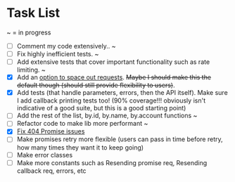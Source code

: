 # Task List
~ = in progress
- [ ] Comment my code extensively.. ~
- [ ] Fix highly inefficient tests. ~
- [ ] Add extensive tests that cover important functionality such as rate limiting. ~
- [x] Add an [option to space out requests](https://github.com/ChauTNguyen/kindred-api/wiki/Rate-Limiter). ~~Maybe I should make this the default though (should still provide flexibility to users)~~.
- [x] Add tests (that handle parameters, errors, then the API itself). Make sure I add callback printing tests too! (90% coverage!!! obviously isn't indicative of a good suite, but this is a good starting point)
- [ ] Add the rest of the list, by.id, by.name, by.account functions ~
- [ ] Refactor code to make lib more performant ~
- [x] [Fix 404 Promise issues](https://github.com/ChauTNguyen/kindred-api/commit/3fd4ac7ac04aa3a992098b22e987807f170efcc6)
- [ ] Make promises retry more flexible (users can pass in time before retry, how many times they want it to keep going)
- [ ] Make error classes
- [ ] Make more constants such as Resending promise req, Resending callback req, errors, etc